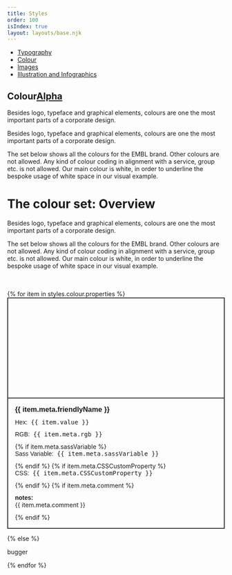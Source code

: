 ```yaml
---
title: Styles
order: 100
isIndex: true
layout: layouts/base.njk
---
```

<script>
function hexToRGB(hex) {
    var r = parseInt(hex.slice(1, 3), 16),
        g = parseInt(hex.slice(3, 5), 16),
        b = parseInt(hex.slice(5, 7), 16);
    return "rgb(" + r + ", " + g + ", " + b + ")";

    document.getElementById('text').innerHTML = rgb;
}
</script>

<nav class="vf-navigation vf-navigation--main">
  <ul class="vf-navigation__list | vf-list--inline">
    <li class="vf-navigation__item"><a href="/styles/typography/" class="vf-navigation__link">Typography</a></li>
    <li class="vf-navigation__item"><a href="/styles/colour/" class="vf-navigation__link">Colour</a></li>
    <li class="vf-navigation__item"><a href="/styles/images/" class="vf-navigation__link">Images</a></li>
    <li class="vf-navigation__item"><a href="/styles/illustration-and-infographics/" class="vf-navigation__link">Illustration and Infographics</a></li>
  </ul>
</nav>

<section class="vf-intro | embl-grid embl-grid--has-centered-content">
  <div><!-- empty --></div>
  <div>
    <h1 class="vf-intro__heading vf-intro__heading--has-tag">Colour<a href="" class="vf-badge vf-badge--primary vf-badge--phases">Alpha</a></h1>
    <p class="vf-lede">Besides logo, typeface and graphical elements, colours are one the most important parts of a corporate design.</p>
    <p class="vf-intro__text">Besides logo, typeface and graphical elements, colours are one the most important parts of a corporate design.</p>
    <div class="vf-intro__text">The set below shows all the colours for the EMBL brand. Other colours are not allowed. Any kind of colour coding in alignment with a service, group etc. is not allowed. Our main colour is white, in order to underline the bespoke usage of white space in our visual example.</div>
  </div>
</section>


# The colour set: Overview

Besides logo, typeface and graphical elements, colours are one the most important parts of a corporate design.

The set below shows all the colours for the EMBL brand. Other colours are not allowed. Any kind of colour coding in alignment with a service, group etc. is not allowed. Our main colour is white, in order to underline the bespoke usage of white space in our visual example.


<style>
.swatches {
  grid-row-gap: 32px;
  margin: 48px 0;
}
.swatch {
  border: 2px solid #333;
}

.swatch__details {
  padding: 16px;
}
.swatch:nth-of-type(6),
.swatch:nth-of-type(11) {
  grid-column-start: 1;
}
.swatch__colour {
  border-bottom: 2px solid #333;
  height: 230px;
  width: 100%;
}
.swatch__colour-name {
  margin: 0 0 12px 0;
}

.swatch__colour-hex,
.swatch__sass-variable,
.swatch__comment,
.swatch__css-property {
  margin: 0 0 12px 0;
}


.swatch__colour-hex,
.swatch__sass-variable,
.swatch__css-property {
  display: grid;
  grid-template-columns: max-content 1fr;
  grid-gap: 8px;
  font-family: monospace;
  font-size: 1em;
  align-items: center;
}

.swatch__colour-hex,
.swatch__sass-variable,
.swatch__css-property {
  font-family: 'IBM Plex Mono', Monaco, Consolas, 'Lucida Console', monospace;
}
.swatch__notes {
  margin: 12px 0 0px 0;
}
.swatch__notes,
.swatch__colour-name,
.swatch__meta {
  font-family: 'IBM Plex Sans', Helvetica, Arial, sans-serif;
}
</style>

<main class="swatches | vf-grid vf-grid__col-3">
{% for item in styles.colour.properties %}

<article class="swatch">
  <script>
    console.log (hexToRGB( "{{ item.value }}"));
  </script>
  <div class="swatch__colour" style="background-color: {{ item.value}};"></div>
  <section class="swatch__details">
  <h3 class="swatch__colour-name">{{ item.meta.friendlyName }}</h3>
  <p class="swatch__colour-hex"><span class="swatch__meta">Hex: </span>{{ item.value }}</p>
  <p class="swatch__colour-hex"><span class="swatch__meta">RGB: </span>{{ item.meta.rgb }}</p>
  {% if item.meta.sassVariable %}
  <p class="swatch__sass-variable"><span class="swatch__meta">Sass Variable: </span>{{ item.meta.sassVariable }}</p>
  {% endif %}
  {% if item.meta.CSSCustomProperty %}
  <p class="swatch__css-property"><span class="swatch__meta">CSS: </span>{{ item.meta.CSSCustomProperty }}</p>
  {% endif %}
  {% if item.meta.comment %}
  <h4 class="swatch__notes">notes:</h4>
  <p class="swatch__comment">{{ item.meta.comment }}</p>
  {% endif %}
  </section>
</article>

{% else %}

<p>bugger</p>

{% endfor %}
</main>
